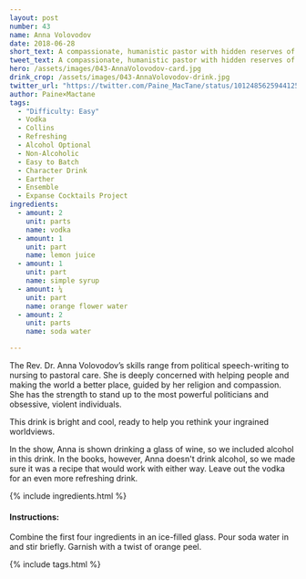 ```yaml
---
layout: post
number: 43
name: Anna Volovodov
date: 2018-06-28
short_text: A compassionate, humanistic pastor with hidden reserves of strength. 
tweet_text: A compassionate, humanistic pastor with hidden reserves of strength. 
hero: /assets/images/043-AnnaVolovodov-card.jpg
drink_crop: /assets/images/043-AnnaVolovodov-drink.jpg
twitter_url: "https://twitter.com/Paine_MacTane/status/1012485625944125441"
author: Paine×Mactane
tags: 
  - "Difficulty: Easy"
  - Vodka
  - Collins
  - Refreshing
  - Alcohol Optional
  - Non-Alcoholic
  - Easy to Batch
  - Character Drink
  - Earther
  - Ensemble
  - Expanse Cocktails Project
ingredients:
  - amount: 2
    unit: parts
    name: vodka
  - amount: 1
    unit: part
    name: lemon juice
  - amount: 1
    unit: part
    name: simple syrup
  - amount: ¼
    unit: part
    name: orange flower water
  - amount: 2
    unit: parts
    name: soda water

---
```


The Rev. Dr. Anna Volovodov’s skills range from political speech-writing to nursing to pastoral care. She is deeply concerned with helping people and making the world a better place, guided by her religion and compassion. She has the strength to stand up to the most powerful politicians and obsessive, violent individuals.

This drink is bright and cool, ready to help you rethink your ingrained worldviews. 

In the show, Anna is shown drinking a glass of wine, so we included alcohol in this drink. In the books, however, Anna doesn't drink alcohol, so we made sure it was a recipe that would work with either way. Leave out the vodka for an even more refreshing drink.  

{% include ingredients.html %}

#### Instructions:

Combine the first four ingredients in an ice-filled glass. Pour soda water in and stir briefly. Garnish with a twist of orange peel.

{% include tags.html %}
